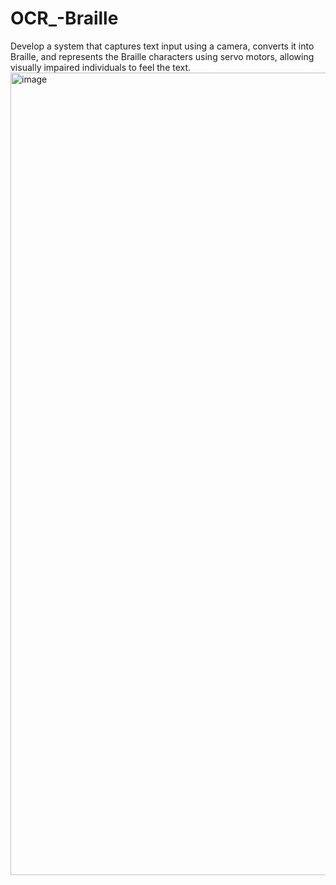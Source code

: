 # OCR_-Braille
Develop a system that captures text input using a camera, converts it into Braille, and represents the Braille characters using servo motors, allowing visually impaired individuals to feel the text.
<img width="1284" alt="image" src="https://github.com/user-attachments/assets/6c76770b-e3a7-4f39-90a0-c1b81c35a233" />
